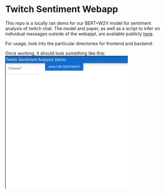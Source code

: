 # Twitch Sentiment Webapp
This repo is a locally ran demo for our BERT+W2V model for sentiment analysis of twitch chat. The model and paper, as well as a script to infer on individual messages outside of the webappl, are available publicly [here](https://github.com/rjunw/twitch-sentiment-model).

For usage, look into the particular directories for frontend and backend.

Once working, it should look something like this: <br>
![Demo](demo.gif)
